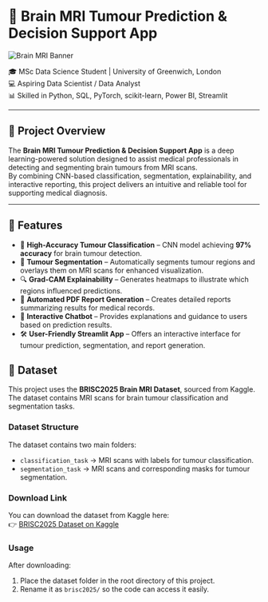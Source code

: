 # 👋 Brain MRI Tumour Prediction & Decision Support App

![Brain MRI Banner](https://user-images.githubusercontent.com/your-banner-link-here)

🎓 MSc Data Science Student | University of Greenwich, London  
💻 Aspiring Data Scientist / Data Analyst  
📊 Skilled in Python, SQL, PyTorch, scikit-learn, Power BI, Streamlit  

---

## 📖 Project Overview

The **Brain MRI Tumour Prediction & Decision Support App** is a deep learning-powered solution designed to assist medical professionals in detecting and segmenting brain tumours from MRI scans.  
By combining CNN-based classification, segmentation, explainability, and interactive reporting, this project delivers an intuitive and reliable tool for supporting medical diagnosis.

---

## 🚀 Features

- 🎯 **High-Accuracy Tumour Classification** – CNN model achieving **97% accuracy** for brain tumour detection.  
- 🧠 **Tumour Segmentation** – Automatically segments tumour regions and overlays them on MRI scans for enhanced visualization.  
- 🔍 **Grad-CAM Explainability** – Generates heatmaps to illustrate which regions influenced predictions.  
- 📄 **Automated PDF Report Generation** – Creates detailed reports summarizing results for medical records.  
- 💬 **Interactive Chatbot** – Provides explanations and guidance to users based on prediction results.  
- 🛠 **User-Friendly Streamlit App** – Offers an interactive interface for tumour prediction, segmentation, and report generation.




## 📂 Dataset

This project uses the **BRISC2025 Brain MRI Dataset**, sourced from Kaggle.  
The dataset contains MRI scans for brain tumour classification and segmentation tasks.

### Dataset Structure
The dataset contains two main folders:
- `classification_task` → MRI scans with labels for tumour classification.
- `segmentation_task` → MRI scans and corresponding masks for tumour segmentation.

### Download Link
You can download the dataset from Kaggle here:  
👉 [BRISC2025 Dataset on Kaggle](https://www.kaggle.com/datasets/briscdataset/brisc2025)  

### Usage
After downloading:
1. Place the dataset folder in the root directory of this project.  
2. Rename it as `brisc2025/` so the code can access it easily.


